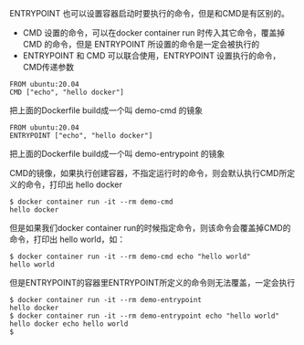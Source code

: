 ENTRYPOINT 也可以设置容器启动时要执行的命令，但是和CMD是有区别的。

- CMD 设置的命令，可以在docker container run 时传入其它命令，覆盖掉 CMD 的命令，但是 ENTRYPOINT 所设置的命令是一定会被执行的
- ENTRYPOINT 和 CMD 可以联合使用，ENTRYPOINT 设置执行的命令，CMD传递参数

```
FROM ubuntu:20.04
CMD ["echo", "hello docker"]
```
把上面的Dockerfile build成一个叫 demo-cmd 的镜象

```
FROM ubuntu:20.04
ENTRYPOINT ["echo", "hello docker"]
```
把上面的Dockerfile build成一个叫 demo-entrypoint 的镜象

CMD的镜像，如果执行创建容器，不指定运行时的命令，则会默认执行CMD所定义的命令，打印出 hello docker
```
$ docker container run -it --rm demo-cmd
hello docker
```

但是如果我们docker container run的时候指定命令，则该命令会覆盖掉CMD的命令，打印出 hello world，如：
```
$ docker container run -it --rm demo-cmd echo "hello world"
hello world
```

但是ENTRYPOINT的容器里ENTRYPOINT所定义的命令则无法覆盖，一定会执行
```
$ docker container run -it --rm demo-entrypoint
hello docker
$ docker container run -it --rm demo-entrypoint echo "hello world"
hello docker echo hello world
$
```